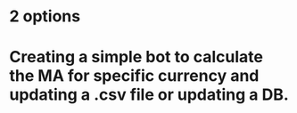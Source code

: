 # 2 options
# Creating a simple bot to calculate the MA for specific currency and updating a .csv file or updating a DB.
